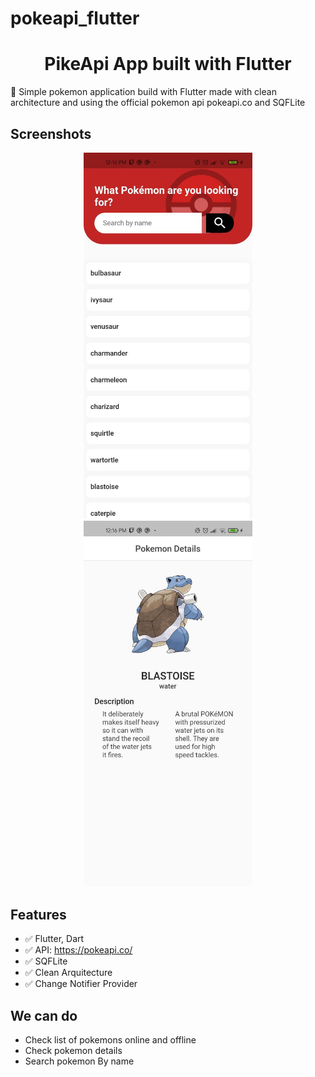 # pokeapi_flutter

<h1 align="center">
PikeApi App built with Flutter
<br>
</h1>

<p>
📱 Simple pokemon application build with Flutter made with clean architecture and using the official pokemon api pokeapi.co and SQFLite
</p>

## Screenshots

<p align="center">
  <img src="screenshots/sc-search.jpg" width="270" alt="Home">
  <img src="screenshots/sc-home.jpg" width="270" alt="search">
</p>

## Features

- :white_check_mark: Flutter, Dart
- :white_check_mark: API: https://pokeapi.co/
- :white_check_mark: SQFLite
- :white_check_mark: Clean Arquitecture
- :white_check_mark: Change Notifier Provider

## We can do

- Check list of pokemons online and offline
- Check pokemon details
- Search pokemon By name
